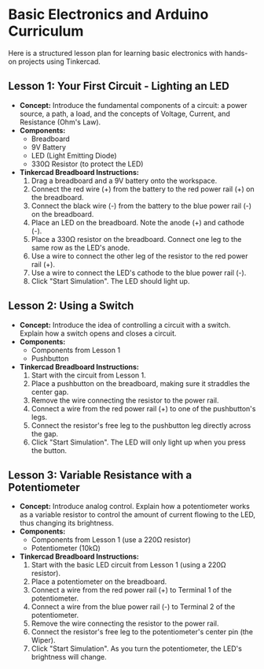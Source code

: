 # Basic Electronics and Arduino Curriculum

Here is a structured lesson plan for learning basic electronics with hands-on projects using Tinkercad.

## Lesson 1: Your First Circuit - Lighting an LED

*   **Concept:** Introduce the fundamental components of a circuit: a power source, a path, a load, and the concepts of Voltage, Current, and Resistance (Ohm's Law).
*   **Components:**
    *   Breadboard
    *   9V Battery
    *   LED (Light Emitting Diode)
    *   330Ω Resistor (to protect the LED)
*   **Tinkercad Breadboard Instructions:**
    1.  Drag a breadboard and a 9V battery onto the workspace.
    2.  Connect the red wire (+) from the battery to the red power rail (+) on the breadboard.
    3.  Connect the black wire (-) from the battery to the blue power rail (-) on the breadboard.
    4.  Place an LED on the breadboard. Note the anode (+) and cathode (-).
    5.  Place a 330Ω resistor on the breadboard. Connect one leg to the same row as the LED's anode.
    6.  Use a wire to connect the other leg of the resistor to the red power rail (+).
    7.  Use a wire to connect the LED's cathode to the blue power rail (-).
    8.  Click "Start Simulation". The LED should light up.

## Lesson 2: Using a Switch

*   **Concept:** Introduce the idea of controlling a circuit with a switch. Explain how a switch opens and closes a circuit.
*   **Components:**
    *   Components from Lesson 1
    *   Pushbutton
*   **Tinkercad Breadboard Instructions:**
    1.  Start with the circuit from Lesson 1.
    2.  Place a pushbutton on the breadboard, making sure it straddles the center gap.
    3.  Remove the wire connecting the resistor to the power rail.
    4.  Connect a wire from the red power rail (+) to one of the pushbutton's legs.
    5.  Connect the resistor's free leg to the pushbutton leg directly across the gap.
    6.  Click "Start Simulation". The LED will only light up when you press the button.

## Lesson 3: Variable Resistance with a Potentiometer

*   **Concept:** Introduce analog control. Explain how a potentiometer works as a variable resistor to control the amount of current flowing to the LED, thus changing its brightness.
*   **Components:**
    *   Components from Lesson 1 (use a 220Ω resistor)
    *   Potentiometer (10kΩ)
*   **Tinkercad Breadboard Instructions:**
    1.  Start with the basic LED circuit from Lesson 1 (using a 220Ω resistor).
    2.  Place a potentiometer on the breadboard.
    3.  Connect a wire from the red power rail (+) to Terminal 1 of the potentiometer.
    4.  Connect a wire from the blue power rail (-) to Terminal 2 of the potentiometer.
    5.  Remove the wire connecting the resistor to the power rail.
    6.  Connect the resistor's free leg to the potentiometer's center pin (the Wiper).
    7.  Click "Start Simulation". As you turn the potentiometer, the LED's brightness will change.
